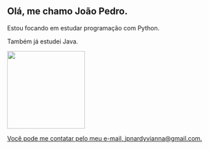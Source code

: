 ## Olá, me chamo João Pedro.

<p>Estou focando em estudar programação com Python.</p>
<p>Também já estudei Java.</p>


<div>
  <a href="https://github.com/Jp-Vianna">
  <img height="180em" src="https://github-readme-stats.vercel.app/api/top-langs/?username=Jp-Vianna&layout=compact&langs_count=8&theme=dark"/>
</div>


<p>Você pode me contatar pelo meu e-mail, <a href="jpnardyvianna@gmail.com">jpnardyvianna@gmail.com.</a></p>


